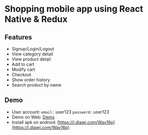 # Shopping mobile app using React Native & Redux
## Features
- Signup/Login/Logout
- View category detail
- View product detail
- Add to cart
- Modify cart
- Checkout
- Show order history
- Search product by name

## Demo
- User account: 
`email:` user123
`password:` user123
- Demo on Web: [Demo](https://appetize.io/app/rpuupdu86trxanvn71fwfeg1jg?device=nexus5&scale=75&orientation=portrait&osVersion=8.1)
- Install apk on android: [https://i.diawi.com/Wav16p](https://i.diawi.com/Wav16p)